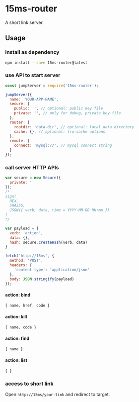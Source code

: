 # 15ms-router

A short link server.

## Usage

### install as dependency
```sh
npm install --save 15ms-router@latest
```

### use API to start server
```js
const jumpServer = require('15ms-router');

jumpServer({
  name: 'YOUR-APP-NAME',
  secure: {
    public: '', // optional: public key file
    private: '', // only for debug, private key file
  },
  router: {
    rootdir: 'data-dir', // optional: local data directory
    cache: {}, // optional: lru-cache options
  },
  remote: {
    connect: 'mysql://', // mysql connect string
  }
});
```

### call server HTTP APIs

```js
var secure = new Secure({
  private: ''
});
/*
sign(
  HEX,
  SHA256,
  JSON({ verb, data, time = YYYY-MM-DD HH:mm })
)
*/

var payload = {
  verb: 'action',
  data: {},
  hash: secure.createHash(verb, data)
}

fetch('http://15ms', {
  method: 'POST',
  headers: {
    'content-type': 'application/json'
  },
  body: JSON.stringify(payload)
});
```

#### action: bind
```js
{ name, href, code }
```

#### action: kill
```js
{ name, code }
```

#### action: find
```js
{ name }
```

#### action: list
```js
{ }
```

### access to short link

Open `http://15ms/your-link` and redirect to target.